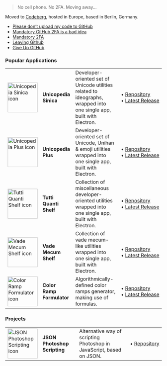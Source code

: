 > No cell phone. No 2FA. Moving away...

Moved to [Codeberg](https://codeberg.org/tonton-pixel), hosted in Europe, based in Berlin, Germany.

- [Please don’t upload my code to GitHub](https://nogithub.codeberg.page/)
- [Mandatory GitHub 2FA is a bad idea](https://github.com/orgs/community/discussions/63813)
- [Mandatory 2FA](https://github.com/orgs/community/discussions/63738)
- [Leaving Github](https://ploum.net/2023-02-22-leaving-github.html)
- [Give Up GitHub](https://sfconservancy.org/GiveUpGitHub/)

### Popular Applications

<table>
  <tr>
    <td><img src="https://codeberg.org/tonton-pixel/unicopedia-sinica/media/branch/master/icons/icon-256.png" width="96px" alt="Unicopedia Sinica icon"></td>
    <td><strong>Unicopedia Sinica</strong></td>
    <td>Developer-oriented set of Unicode utilities related to ideographs, wrapped into one single app, built with Electron.</td>
    <td>
      •&nbsp;<a href="https://codeberg.org/tonton-pixel/unicopedia-sinica">Repository</a>
      <br>
      •&nbsp;<a href="https://codeberg.org/tonton-pixel/unicopedia-sinica/releases/latest">Latest&nbsp;Release</a>
    </td>
  </tr>
  <tr>
    <td><img src="https://codeberg.org/tonton-pixel/unicopedia-plus/media/branch/master/icons/icon-256.png" width="96px" alt="Unicopedia Plus icon"></td>
    <td><strong>Unicopedia Plus</strong></td>
    <td>Developer-oriented set of Unicode, Unihan & emoji utilities wrapped into one single app, built with Electron.</td>
    <td>
      •&nbsp;<a href="https://codeberg.org/tonton-pixel/unicopedia-plus">Repository</a>
      <br>
      •&nbsp;<a href="https://codeberg.org/tonton-pixel/unicopedia-plus/releases/latest">Latest&nbsp;Release</a>
    </td>
  </tr>
  <tr>
    <td><img src="https://codeberg.org/tonton-pixel/tutti-quanti-shelf/media/branch/master/icons/icon-256.png" width="96px" alt="Tutti Quanti Shelf icon"></td>
    <td><strong>Tutti Quanti Shelf</strong></td>
    <td>Collection of miscellaneous developer-oriented utilities wrapped into one single app, built with Electron.</td>
    <td>
      •&nbsp;<a href="https://codeberg.org/tonton-pixel/tutti-quanti-shelf">Repository</a>
      <br>
      •&nbsp;<a href="https://codeberg.org/tonton-pixel/tutti-quanti-shelf/releases/latest">Latest&nbsp;Release</a>
    </td>
  </tr>
  <tr>
    <td><img src="https://codeberg.org/tonton-pixel/vade-mecum-shelf/media/branch/master/icons/icon-256.png" width="96px" alt="Vade Mecum Shelf icon"></td>
    <td><strong>Vade Mecum Shelf</strong></td>
    <td>Collection of vade mecum-like utilities wrapped into one single app, built with Electron.</td>
    <td>
      •&nbsp;<a href="https://codeberg.org/tonton-pixel/vade-mecum-shelf">Repository</a>
      <br>
      •&nbsp;<a href="https://codeberg.org/tonton-pixel/vade-mecum-shelf/releases/latest">Latest&nbsp;Release</a>
    </td>
  </tr>
  <tr>
    <td><img src="https://codeberg.org/tonton-pixel/color-ramp-formulator/media/branch/master/icons/icon-256.png" width="96px" alt="Color Ramp Formulator icon"></td>
    <td><strong>Color Ramp Formulator</strong></td>
    <td>Algorithmically-defined color ramps generator, making use of formulas.</td>
    <td>
      •&nbsp;<a href="https://codeberg.org/tonton-pixel/color-ramp-formulator">Repository</a>
      <br>
      •&nbsp;<a href="https://codeberg.org/tonton-pixel/color-ramp-formulator/releases/latest">Latest&nbsp;Release</a>
    </td>
  </tr>
  </table>

### Projects

<table>
  <tr>
    <td><img src="https://codeberg.org/tonton-pixel/json-photoshop-scripting/media/branch/master/images/json-ps-128.png" width="96px" alt="JSON Photoshop Scripting icon"></td>
    <td><strong>JSON Photoshop Scripting</strong></td>
    <td>Alternative way of scripting Photoshop in JavaScript, based on JSON.</td>
    <td>
      •&nbsp;<a href="https://codeberg.org/tonton-pixel/json-photoshop-scripting">Repository</a>
    </td>
  </tr>
</table>

